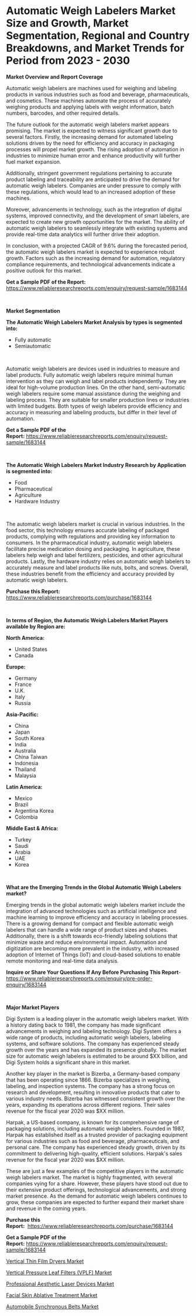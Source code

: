 <p><h1>Automatic Weigh Labelers Market Size and Growth, Market Segmentation, Regional and Country Breakdowns, and Market Trends for Period from 2023 -  2030</h1></p><p><strong>Market Overview and Report Coverage</strong></p>
<p><p>Automatic weigh labelers are machines used for weighing and labeling products in various industries such as food and beverage, pharmaceuticals, and cosmetics. These machines automate the process of accurately weighing products and applying labels with weight information, batch numbers, barcodes, and other required details.</p><p>The future outlook for the automatic weigh labelers market appears promising. The market is expected to witness significant growth due to several factors. Firstly, the increasing demand for automated labeling solutions driven by the need for efficiency and accuracy in packaging processes will propel market growth. The rising adoption of automation in industries to minimize human error and enhance productivity will further fuel market expansion.</p><p>Additionally, stringent government regulations pertaining to accurate product labeling and traceability are anticipated to drive the demand for automatic weigh labelers. Companies are under pressure to comply with these regulations, which would lead to an increased adoption of these machines.</p><p>Moreover, advancements in technology, such as the integration of digital systems, improved connectivity, and the development of smart labelers, are expected to create new growth opportunities for the market. The ability of automatic weigh labelers to seamlessly integrate with existing systems and provide real-time data analytics will further drive their adoption.</p><p>In conclusion, with a projected CAGR of 9.6% during the forecasted period, the automatic weigh labelers market is expected to experience robust growth. Factors such as the increasing demand for automation, regulatory compliance requirements, and technological advancements indicate a positive outlook for this market.</p></p>
<p><strong>Get a Sample PDF of the Report:</strong> <a href="https://www.reliableresearchreports.com/enquiry/request-sample/1683144">https://www.reliableresearchreports.com/enquiry/request-sample/1683144</a></p>
<p>&nbsp;</p>
<p><strong>Market Segmentation</strong></p>
<p><strong>The Automatic Weigh Labelers Market Analysis by types is segmented into:</strong></p>
<p><ul><li>Fully automatic</li><li>Semiautomatic</li></ul></p>
<p>&nbsp;</p>
<p><p>Automatic weigh labelers are devices used in industries to measure and label products. Fully automatic weigh labelers require minimal human intervention as they can weigh and label products independently. They are ideal for high-volume production lines. On the other hand, semi-automatic weigh labelers require some manual assistance during the weighing and labeling process. They are suitable for smaller production lines or industries with limited budgets. Both types of weigh labelers provide efficiency and accuracy in measuring and labeling products, but differ in their level of automation.</p></p>
<p><strong>Get a Sample PDF of the Report:</strong>&nbsp;<a href="https://www.reliableresearchreports.com/enquiry/request-sample/1683144">https://www.reliableresearchreports.com/enquiry/request-sample/1683144</a></p>
<p>&nbsp;</p>
<p><strong>The Automatic Weigh Labelers Market Industry Research by Application is segmented into:</strong></p>
<p><ul><li>Food</li><li>Pharmaceutical</li><li>Agriculture</li><li>Hardware Industry</li></ul></p>
<p>&nbsp;</p>
<p><p>The automatic weigh labelers market is crucial in various industries. In the food sector, this technology ensures accurate labeling of packaged products, complying with regulations and providing key information to consumers. In the pharmaceutical industry, automatic weigh labelers facilitate precise medication dosing and packaging. In agriculture, these labelers help weigh and label fertilizers, pesticides, and other agricultural products. Lastly, the hardware industry relies on automatic weigh labelers to accurately measure and label products like nuts, bolts, and screws. Overall, these industries benefit from the efficiency and accuracy provided by automatic weigh labelers.</p></p>
<p><strong>Purchase this Report:</strong>&nbsp; <a href="https://www.reliableresearchreports.com/purchase/1683144">https://www.reliableresearchreports.com/purchase/1683144</a></p>
<p>&nbsp;</p>
<p><strong>In terms of Region, the Automatic Weigh Labelers Market Players available by Region are:</strong></p>
<p>
    <p> <strong> North America: </strong>
        <ul>
            <li>United States</li>
            <li>Canada</li>
        </ul>
        </p> 
    <p> <strong> Europe: </strong>
        <ul>
            <li>Germany</li>
            <li>France</li>
            <li>U.K.</li>
            <li>Italy</li>
            <li>Russia</li>
        </ul>
        </p> 
    <p> <strong> Asia-Pacific: </strong>
        <ul>
            <li>China</li>
            <li>Japan</li>
            <li>South Korea</li>
            <li>India</li>
            <li>Australia</li>
            <li>China Taiwan</li>
            <li>Indonesia</li>
            <li>Thailand</li>
            <li>Malaysia</li>
        </ul>
        </p> 
    <p> <strong> Latin America: </strong>
        <ul>
            <li>Mexico</li>
            <li>Brazil</li>
            <li>Argentina Korea</li>
            <li>Colombia</li>
        </ul>
        </p> 
    <p> <strong> Middle East & Africa: </strong>
        <ul>
            <li>Turkey</li>
            <li>Saudi</li>
            <li>Arabia</li>
            <li>UAE</li>
            <li>Korea</li>
        </ul>
    </p>
    </p>
<p>&nbsp;</p>
<p><strong>What are the Emerging Trends in the Global Automatic Weigh Labelers market?</strong></p>
<p><p>Emerging trends in the global automatic weigh labelers market include the integration of advanced technologies such as artificial intelligence and machine learning to improve efficiency and accuracy in labeling processes. There is a growing demand for compact and flexible automatic weigh labelers that can handle a wide range of product sizes and shapes. Additionally, there is a shift towards eco-friendly labeling solutions that minimize waste and reduce environmental impact. Automation and digitization are becoming more prevalent in the industry, with increased adoption of Internet of Things (IoT) and cloud-based solutions to enable remote monitoring and real-time data analysis.</p></p>
<p><strong>Inquire or Share Your Questions If Any Before Purchasing This Report</strong>- <a href="https://www.reliableresearchreports.com/enquiry/pre-order-enquiry/1683144">https://www.reliableresearchreports.com/enquiry/pre-order-enquiry/1683144</a></p>
<p>&nbsp;</p>
<p><strong>Major Market Players</strong></p>
<p><p>Digi System is a leading player in the automatic weigh labelers market. With a history dating back to 1981, the company has made significant advancements in weighing and labeling technology. Digi System offers a wide range of products, including automatic weigh labelers, labeling systems, and software solutions. The company has experienced steady growth over the years and has expanded its presence globally. The market size for automatic weigh labelers is estimated to be around $XX billion, and Digi System holds a significant share in this market.</p><p>Another key player in the market is Bizerba, a Germany-based company that has been operating since 1866. Bizerba specializes in weighing, labeling, and inspection systems. The company has a strong focus on research and development, resulting in innovative products that cater to various industry needs. Bizerba has witnessed consistent growth over the years, expanding its operations across different regions. Their sales revenue for the fiscal year 2020 was $XX million.</p><p>Harpak, a US-based company, is known for its comprehensive range of packaging solutions, including automatic weigh labelers. Founded in 1987, Harpak has established itself as a trusted provider of packaging equipment for various industries such as food and beverage, pharmaceuticals, and personal care. The company has experienced steady growth, driven by its commitment to delivering high-quality, efficient solutions. Harpak's sales revenue for the fiscal year 2020 was $XX million.</p><p>These are just a few examples of the competitive players in the automatic weigh labelers market. The market is highly fragmented, with several companies vying for a share. However, these players have stood out due to their extensive product offerings, technological advancements, and strong market presence. As the demand for automatic weigh labelers continues to grow, these companies are expected to further expand their market share and revenue in the coming years.</p></p>
<p><strong>Purchase this Report:</strong>&nbsp;&nbsp;<a href="https://www.reliableresearchreports.com/purchase/1683144">https://www.reliableresearchreports.com/purchase/1683144</a></p>
<p></p>
<p><strong>Get a Sample PDF of the Report:</strong>&nbsp;<a href="https://www.reliableresearchreports.com/enquiry/request-sample/1683144">https://www.reliableresearchreports.com/enquiry/request-sample/1683144</a></p>
<p><p><a href="https://www.linkedin.com/pulse/vertical-thin-film-dryers-market-research-report-unlocks/">Vertical Thin Film Dryers Market</a></p><p><a href="https://www.linkedin.com/pulse/vertical-pressure-leaf-filters-vplf-market-challenges/">Vertical Pressure Leaf Filters (VPLF) Market</a></p><p><a href="https://medium.com/@jeffrystehr/professional-aesthetic-laser-devices-market-comprehensive-assessment-by-type-application-and-d4092b9a837c">Professional Aesthetic Laser Devices Market</a></p><p><a href="https://medium.com/@ardithlynch1906/facial-skin-ablative-treatment-market-focuses-on-market-share-size-and-projected-forecast-till-e5396f1e50c2">Facial Skin Ablative Treatment Market</a></p><p><a href="https://www.linkedin.com/pulse/automobile-synchronous-belts-market-size-share-amp/">Automobile Synchronous Belts Market</a></p></p>